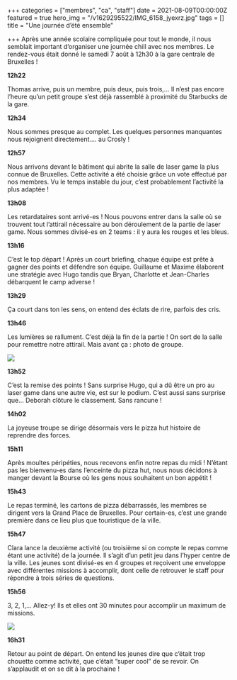 +++
categories = ["membres", "ca", "staff"]
date = 2021-08-09T00:00:00Z
featured = true
hero_img = "/v1629295522/IMG_6158_jyexrz.jpg"
tags = []
title = "Une journée d’été ensemble"

+++
Après une année scolaire compliquée pour tout le monde, il nous semblait important d’organiser une journée chill avec nos membres. Le rendez-vous était donné le samedi 7 août à 12h30 à la gare centrale de Bruxelles ! 

**12h22**

Thomas arrive, puis un membre, puis deux, puis trois,... Il n’est pas encore l’heure qu’un petit groupe s’est déjà rassemblé à proximité du Starbucks de la gare.

  
**12h34**

Nous sommes presque au complet. Les quelques personnes manquantes nous rejoignent directement.... au Crosly !

  
**12h57**

Nous arrivons devant le bâtiment qui abrite la salle de laser game la plus connue de Bruxelles. Cette activité a été choisie grâce un vote effectué par nos membres. Vu le temps instable du jour, c’est probablement l’activité la plus adaptée !

  
**13h08**

Les retardataires sont arrivé-es ! Nous pouvons entrer dans la salle où se trouvent tout l’attirail nécessaire au bon déroulement de la partie de laser game. Nous sommes divisé-es en 2 teams : il y aura les rouges et les bleus.

  
**13h16**

C’est le top départ ! Après un court briefing, chaque équipe est prête à gagner des points et défendre son équipe. Guillaume et Maxime élaborent une stratégie avec Hugo tandis que Bryan, Charlotte et Jean-Charles débarquent le camp adverse !

  
**13h29**

Ça court dans ton les sens, on entend des éclats de rire, parfois des cris.

  
**13h46**

Les lumières se rallument. C’est déjà la fin de la partie ! On sort de la salle pour remettre notre attirail. Mais avant ça : photo de groupe.

![](https://res.cloudinary.com/cefasbl/image/upload/c_limit,dpr_auto,q_70,w_740,f_auto/v1629295521/IMG_6156_svdzxn.jpg)

**13h52**

C’est la remise des points ! Sans surprise Hugo, qui a dû être un pro au laser game dans une autre vie, est sur le podium. C’est aussi sans surprise que… Deborah clôture le classement. Sans rancune !

**14h02**

La joyeuse troupe se dirige désormais vers le pizza hut histoire de reprendre des forces.

**15h11**

Après moultes péripéties, nous recevons enfin notre repas du midi ! N’étant pas les bienvenu-es dans l’enceinte du pizza hut, nous nous décidons à manger devant la Bourse où les gens nous souhaitent un bon appétit !

**15h43**

Le repas terminé, les cartons de pizza débarrassés, les membres se dirigent vers la Grand Place de Bruxelles. Pour certain-es, c’est une grande première dans ce lieu plus que touristique de la ville.

**15h47**

Clara lance la deuxième activité (ou troisième si on compte le repas comme étant une activité) de la journée. Il s’agit d’un petit jeu dans l’hyper centre de la ville. Les jeunes sont divisé-es en 4 groupes et reçoivent une enveloppe avec différentes missions à accomplir, dont celle de retrouver le staff pour répondre à trois séries de questions.

  
**15h56**

3, 2, 1,... Allez-y! Ils et elles ont 30 minutes pour accomplir un maximum de missions.

![](https://res.cloudinary.com/cefasbl/image/upload/c_limit,dpr_auto,q_70,w_740,f_auto/v1629295515/IMG_6176_tjlguv.jpg)

  
**16h31**

Retour au point de départ. On entend les jeunes dire que c’était trop chouette comme activité, que c’était “super cool” de se revoir. On s’applaudit et on se dit à la prochaine !